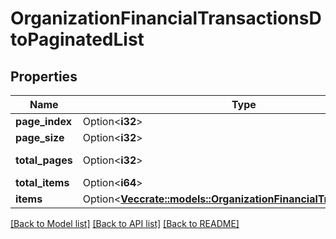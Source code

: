 # OrganizationFinancialTransactionsDtoPaginatedList

## Properties

Name | Type | Description | Notes
------------ | ------------- | ------------- | -------------
**page_index** | Option<**i32**> |  | [optional]
**page_size** | Option<**i32**> |  | [optional]
**total_pages** | Option<**i32**> |  | [optional][readonly]
**total_items** | Option<**i64**> |  | [optional]
**items** | Option<[**Vec<crate::models::OrganizationFinancialTransactionsDto>**](OrganizationFinancialTransactionsDto.md)> |  | [optional]

[[Back to Model list]](../README.md#documentation-for-models) [[Back to API list]](../README.md#documentation-for-api-endpoints) [[Back to README]](../README.md)


